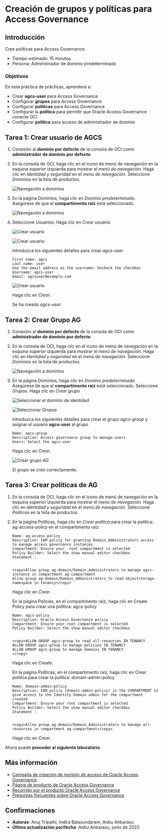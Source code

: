 # Creación de grupos y políticas para Access Governance

## Introducción

Cree políticas para Access Governance.

*   Tiempo estimado: 15 minutos
*   Persona: Administrador de dominio predeterminado

### Objetivos

En esta práctica de prácticas, aprenderá a:

*   Crear **agcs-user** para Access Governance
*   Configurar **grupos** para Access Governance
*   Configurar **políticas** para Access Governance
*   Configurar la **política** para permitir que Oracle Access Governance conecte OCI
*   Configurar **política** para acceso de administrador de dominio

## Tarea 1: Crear usuario de AGCS

1.  Conexión al **dominio por defecto** de la consola de OCI como **administrador de dominio por defecto**
    
2.  En la consola de OCI, haga clic en el icono de menú de navegación en la esquina superior izquierda para mostrar el _menú de navegación._ Haga clic en _Identidad y seguridad_ en el _menú de navegación_. Seleccione _Dominios_ en la lista de productos.
    
    ![Navegación a dominios](images/navigate-domains.png)
    
3.  En la página Dominios, haga clic en _Dominio predeterminado_. Asegúrese de que el **compartimento raíz** está seleccionado.
    
    ![Navegación a dominios](images/default-domain.png)
    
4.  Seleccione _Usuarios_. Haga clic en _Crear usuario_.
    
    ![Crear usuario](images/select-users.png)
    
    ![Crear usuario](images/create-user.png)
    
    Introduzca los siguientes detalles para crear _agcs-user_
    
        First name: agcs
        Last name: user
        Use the email address as the username: Uncheck the checkbox 
        Username: agcs-user
        Email: agcsuser@example.com
        
    
    ![Crear usuario](images/createuser-tab.png)
    
    Haga clic en _Crear_.
    
    Se ha creado _agcs-user_.
    

## Tarea 2: Crear Grupo AG

1.  Conexión al **dominio por defecto** de la consola de OCI como **administrador de dominio por defecto**
    
2.  En la consola de OCI, haga clic en el icono de menú de navegación en la esquina superior izquierda para mostrar el _menú de navegación._ Haga clic en _Identidad y seguridad_ en el _menú de navegación_. Seleccione _Dominios_ en la lista de productos.
    
    ![Navegación a dominios](images/navigate-select-domain.png)
    
3.  En la página Dominios, haga clic en _Dominio predeterminado_. Asegúrese de que el **compartimento raíz** está seleccionado. Seleccione _Grupos_. Haga clic en _Crear grupo_
    
    ![Seleccionar el dominio de identidad](images/default-domain.png)
    
    ![Seleccionar Grupos](images/select-group.png)
    
    Introduzca los siguientes detalles para crear el grupo _agcs-group_ y asignar el usuario **agcs-user** al grupo
    
        Name: agcs-group
        Description: Access governance group to manage users 
        Users: Select the agcs-user 
        
    
    Haga clic en _Crear_.
    
    ![Crear grupo AG](images/creategroup-tab.png)
    
    El _grupo_ se creó correctamente.
    

## Tarea 3: Crear políticas de AG

1.  En la consola de OCI, haga clic en el icono de menú de navegación en la esquina superior izquierda para mostrar el _menú de navegación._ Haga clic en _Identidad y seguridad_ en el _menú de navegación_. Seleccione _Políticas_ en la lista de productos.
    
2.  En la página Políticas, haga clic en _Crear política_ para crear la política: ag-access-policy en el compartimento raíz.
    
        Name: ag-access-policy
        Description: IAM policy for granting Domain_Administrators access to manage access governance instances
        Compartment: Ensure your  root compartment is selected
        Policy Builder: Select the show manual editor checkbox
        Statement :
        
    
        <copy>Allow group ag-domain/Domain_Administrators to manage agcs-instance in compartment ag-compartment
        Allow group ag-domain/Domain_Administrators to read objectstorage-namespace in tenancy</copy>
        
    
    Haga clic en _Crear_.
    
    En la página Policies, en el compartimento raíz, haga clic en Create Policy para crear una política: agcs-policy
    
        Name: agcs-policy
        Description: Oracle Access Governance policy 
        Compartment: Ensure your root compartment is selected
        Policy Builder: Select the show manual editor checkbox
        
    
        <copy>ALLOW GROUP agcs-group to read all-resources IN TENANCY
        ALLOW GROUP agcs-group to manage policies IN TENANCY
        ALLOW GROUP agcs-group to manage domains IN TENANCY
        </copy>
        
    
    Haga clic en Create.
    
    En la página Políticas, en el compartimento raíz, haga clic en Crear política para crear la política: domain-admin-policy
    
        Name: domain-admin-policy
        Description: IAM policy (domain-admin-policy) in the COMPARTMENT to give access to the Identity Domain admin for the compartment created
        Compartment: Ensure your root compartment is selected
        Policy Builder: Select the show manual editor checkbox
        Statement :
        
    
        <copy>Allow group ag-domain/Domain_Administrators to manage all-resources in compartment ag-compartment</copy>
        
    
    Haga clic en _Crear_.
    

Ahora puede **proceder al siguiente laboratorio**.

## Más información

*   [Campaña de creación de revisión de acceso de Oracle Access Governance](https://docs.oracle.com/en/cloud/paas/access-governance/pdapg/index.html)
*   [Página de producto de Oracle Access Governance](https://www.oracle.com/security/cloud-security/access-governance/)
*   [Recorrido por el producto Oracle Access Governance](https://www.oracle.com/webfolder/s/quicktours/paas/pt-sec-access-governance/index.html)
*   [Preguntas frecuentes sobre Oracle Access Governance](https://www.oracle.com/security/cloud-security/access-governance/faq/)

## Confirmaciones

*   **Autoras**: Anuj Tripathi, Indira Balasundaram, Anbu Anbarasu
*   **Última actualización por/fecha**: Anbu Anbarasu, junio de 2023